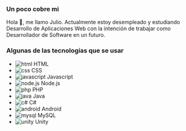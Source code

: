 ### Un poco cobre mi
Hola 👋, me llamo Julio. Actualmente estoy desempleado y estudiando Desarrollo de Aplicaciones Web con la intención de trabajar como Desarrollador de Software en un futuro.

### Algunas de las tecnologías que se usar

 - ![html](https://user-images.githubusercontent.com/25181517/192158954-f88b5814-d510-4564-b285-dff7d6400dad.png) HTML
 - ![css](https://user-images.githubusercontent.com/25181517/183898674-75a4a1b1-f960-4ea9-abcb-637170a00a75.png) CSS
 - ![javascript](https://user-images.githubusercontent.com/25181517/117447155-6a868a00-af3d-11eb-9cfe-245df15c9f3f.png) Javascript
 - ![node.js](https://user-images.githubusercontent.com/25181517/183568594-85e280a7-0d7e-4d1a-9028-c8c2209e073c.png) Node.js
 - ![php](https://user-images.githubusercontent.com/25181517/183570228-6a040b9f-3ddf-47a2-a201-743121dac664.png) PHP
 - ![java](https://user-images.githubusercontent.com/25181517/117201156-9a724800-adec-11eb-9a9d-3cd0f67da4bc.png) Java
 - ![c#](https://user-images.githubusercontent.com/25181517/121405384-444d7300-c95d-11eb-959f-913020d3bf90.png) C#
 - ![android](https://user-images.githubusercontent.com/25181517/117269608-b7dcfb80-ae58-11eb-8e66-6cc8753553f0.png) Android
 - ![mysql](https://user-images.githubusercontent.com/25181517/183896128-ec99105a-ec1a-4d85-b08b-1aa1620b2046.png) MySQL
 - ![unity](https://user-images.githubusercontent.com/25181517/193427941-9437dbbe-376f-40dc-9573-0ef5c02a26a7.png) Unity
 
<!--
**Julio-Souto/Julio-Souto** is a ✨ _special_ ✨ repository because its `README.md` (this file) appears on your GitHub profile.

Here are some ideas to get you started:

- 🔭 I’m currently working on ...
- 🌱 I’m currently learning ...
- 👯 I’m looking to collaborate on ...
- 🤔 I’m looking for help with ...
- 💬 Ask me about ...
- 📫 How to reach me: ...
- 😄 Pronouns: ...
- ⚡ Fun fact: ...
-->

